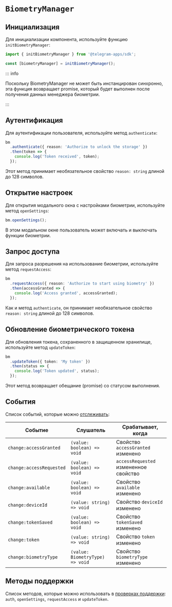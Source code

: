 # `BiometryManager`

## Инициализация

Для инициализации компонента, используйте функцию `initBiometryManager`:

```typescript
import { initBiometryManager } from '@telegram-apps/sdk';

const [biometryManager] = initBiometryManager();  
```

::: info

Поскольку BiometryManager не может быть инстанцирован синхронно, эта функция возвращает promise, который будет
выполнен после получения данных менеджера биометрии.

:::

## Аутентификация

Для аутентификации пользователя, используйте метод `authenticate`:

```ts
bm
  .authenticate({ reason: 'Authorize to unlock the storage' })
  .then(token => {
    console.log('Token received', token);
  });
```

Этот метод принимает необязательное свойство `reason: string` длиной до 128 символов.

## Открытие настроек

Для открытия модального окна с настройками биометрии, используйте метод `openSettings`:

```ts
bm.openSettings();
```

В этом модальном окне пользователь может включать и выключать функции биометрии.

## Запрос доступа

Для запроса разрешения на использование биометрии, используйте метод `requestAccess`:

```ts
bm
  .requestAccess({ reason: 'Authorize to start using biometry' })
  .then(accessGranted => {
    console.log('Access granted', accessGranted);
  });
```

Как и метод `authenticate`, он принимает необязательное свойство `reason: string` длиной
до 128 символов.

## Обновление биометрического токена

Для обновления токена, сохраненного в защищенном хранилище, используйте метод `updateToken`:

```ts
bm
  .updateToken({ token: 'My token' })
  .then(status => {
    console.log('Token updated', status);
  });
```

Этот метод возвращает обещание (promise) со статусом выполнения.

## События

Список событий, которые можно [отслеживать](#events):

| Событие                  | Слушатель                       | Срабатывает, когда                    |
| ------------------------ | ------------------------------- | ------------------------------------- |
| `change:accessGranted`   | `(value: boolean) => void`      | Свойство `accessGranted` изменено     |
| `change:accessRequested` | `(value: boolean) => void`      | `accessRequested` измененное свойство |
| `change:available`       | `(value: boolean) => void`      | Свойство `available` изменено         |
| `change:deviceId`        | `(value: string) => void`       | Свойство `deviceId` изменено          |
| `change:tokenSaved`      | `(value: boolean) => void`      | Свойство `tokenSaved` изменено        |
| `change:token`           | `(value: string) => void`       | Свойство `token` изменено             |
| `change:biometryType`    | `(value: BiometryType) => void` | Свойство `biometryType` изменено      |

## Методы поддержки

Список методов, которые можно использовать в [проверках поддержки](#methods-support):
`auth`, `openSettings`, `requestAccess` и `updateToken`.
